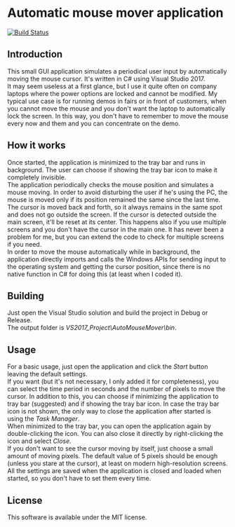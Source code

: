 # Automatic mouse mover application

[![Build Status](https://travis-ci.com/ebellocchia/auto_mouse_mover.svg?branch=master)](https://travis-ci.com/ebellocchia/auto_mouse_mover)

## Introduction

This small GUI application simulates a periodical user input by automatically moving the mouse cursor. It's written in C# using Visual Studio 2017.\
It may seem useless at a first glance, but I use it quite often on company laptops where the power options are locked and cannot be modified. My typical use case is for running demos in fairs or in front of customers, when you cannot move the mouse and you don't want the laptop to automatically lock the screen. In this way, you don't have to remember to move the mouse every now and them and you can concentrate on the demo.

## How it works

Once started, the application is minimized to the tray bar and runs in background. The user can choose if showing the tray bar icon to make it completely invisible.\
The application periodically checks the mouse position and simulates a mouse moving. In order to avoid disturbing the user if he's using the PC, the mouse is moved only if its position remained the same since the last time.\
The cursor is moved back and forth, so it always remains in the same spot and does not go outside the screen. If the cursor is detected outside the main screen, it'll be reset at its center. This happens also if you use multiple screens and you don't have the cursor in the main one. It has never been a problem for me, but you can extend the code to check for multiple screens if you need.\
In order to move the mouse automatically while in background, the application directly imports and calls the Windows APIs for sending input to the operating system and getting the cursor position, since there is no native function in C# for doing this (at least when I coded it).

## Building

Just open the Visual Studio solution and build the project in Debug or Release.\
The output folder is *VS2017_Project\AutoMouseMover\bin*.

## Usage

For a basic usage, just open the application and click the *Start* button leaving the default settings.\
If you want (but it's not necessary, I only added it for completeness), you can select the time period in seconds and the number of pixels to move the cursor. In addition to this, you can choose if minimizing the application to tray bar (suggested) and if showing the tray bar icon. In case the tray bar icon is not shown, the only way to close the application after started is using the *Task Manager*.\
When minimized to the tray bar, you can open the application again by double-clicking the icon. You can also close it directly by right-clicking the icon and select *Close*.\
If you don't want to see the cursor moving by itself, just choose a small amount of moving pixels. The default value of 5 pixels should be enough (unless you stare at the cursor), at least on modern high-resolution screens.\
All the settings are saved when the application is closed and loaded when started, so you don't have to set them every time.

## License

This software is available under the MIT license.
